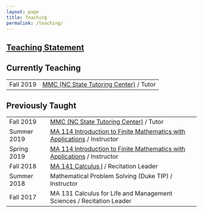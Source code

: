 ```yaml
---
layout: page
title: Teaching
permalink: /teaching/
---
```


<h2>
<a href="/portfolio/#teaching">
Teaching Statement
</a>
</h2>


<h2>
Currently Teaching
</h2>

<table class="teaching">
<tr>
   <td>Fall 2019</td>
  <td><a class="external" href="https://math.sciences.ncsu.edu/undergraduate/courses-faq/math-multimedia-center/">MMC (NC State Tutoring Center)</a>
   / Tutor</td>
</tr>
</table>


<h2>
Previously Taught
</h2>

<table class="teaching">
<tr>
   <td>Fall 2019</td>
   <td><a class="external" href="https://math.sciences.ncsu.edu/undergraduate/courses-faq/math-multimedia-center/">MMC (NC State Tutoring Center)</a>
   / Tutor</td>
</tr>
<tr>
   <td>Summer 2019</td>
   <td><a href="2019/SU/114">MA 114 Introduction to Finite Mathematics with Applications</a>
   / Instructor</td>
</tr>
<tr>
   <td>Spring 2019</td>
   <td><a href="2019/SP/114">MA 114 Introduction to Finite Mathematics with Applications</a>
   / Instructor</td>
</tr>
<tr>
   <td>Fall 2018</td>
   <td><a href="2018/FA/141">MA 141 Calculus I</a>
   / Recitation Leader</td>
</tr>
<tr>
   <td>Summer 2018</td>
   <td>Mathematical Problem Solving (Duke TIP)
   / Instructor</td>
</tr>
<tr>
   <td>Fall 2017</td>
   <td>MA 131 Calculus for Life and Management Sciences
   / Recitation Leader</td>
</tr>
</table>
